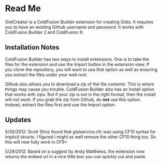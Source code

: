 
# Read Me


GistCreator is a ColdFusion Builder extension for creating Gists. It requires you to have an existing
Github username and password. It works with ColdFusion Builder 2 and ColdFusion 9.

## Installation Notes

ColdFusion Builder has two ways to install extensions. One is to take the files for the extension and use the Import 
button in the extension view. If you clone the repository, you will want to use that option as well as ensuring you 
extract the files under your web root.

Github also allows you to download a zip of the file contents. This is where things may cause you trouble. ColdFusion
Builder also has an Install option that works with zips. But if your zip is not in the right format, then the install
will not work. If you grab the zip from Github, do **not** use this option. Instead, extract the files first and use
the Import option.

## Updates

5/30/2012: Scott Stroz found that gistservice.cfc was using CF10 syntax for implicit structs. I figured I might as well remove
the other CF10 thing too. So this will now fully work in CF9+

5/29/2012: Based on a suggest by Andy Matthews, the extension now returns the embed url in a nice little box you can quickly cut and paste.

